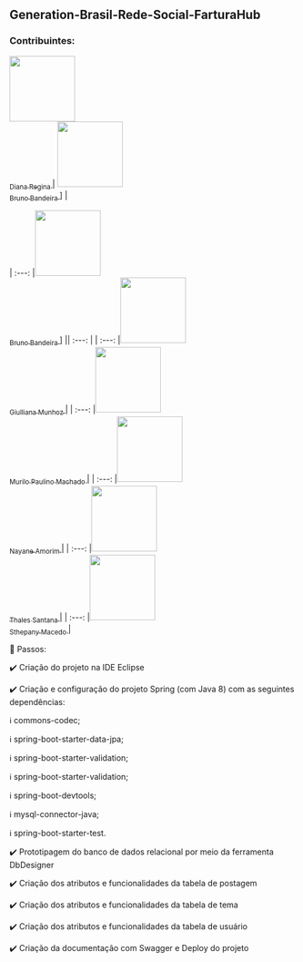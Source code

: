 ## Generation-Brasil-Rede-Social-FarturaHub

### Contribuintes:

[<img src="https://avatars2.githubusercontent.com/u/46378210?s=400&u=071f7791bb03f8e102d835bdb9c2f0d3d24e8a34&v=" width=115 > <br> <sub> Diana Regina </sub>](https://github.com/Diana-ops) |
[<img src="https://avatars.githubusercontent.com/u/68456392?v=4" width=115 > <br> <sub> Bruno Bandeira </sub>](https://github.com/BrunodevBandeira)] |



| :---: |[<img src="https://avatars.githubusercontent.com/u/68456392?v=4" width=115 > <br> <sub> Bruno Bandeira </sub>](https://github.com/BrunodevBandeira)] || :---: |
| :---: |[<img src="https://avatars.githubusercontent.com/u/79025446?v=4" width=115 > <br> <sub> Giulliana Munhoz </sub>](https://github.com/giullliana) |
| :---: |[<img src="https://avatars.githubusercontent.com/u/67028249?s=400&u=f8af52940311acbcefe3d2c61b8d8a337fe03d05&v=4" width=115 > <br> <sub> Murilo Paulino Machado </sub>](https://github.com/murilo-pm) |
| :---: |[<img src="https://avatars.githubusercontent.com/u/71995794?v=4" width=115 > <br> <sub> Nayane Amorim </sub>](https://github.com/Nayaneast) |
| :---: |[<img src="https://avatars.githubusercontent.com/u/65926480?v=4" width=115 > <br> <sub> Thales Santana </sub>](https://github.com/Thales-Santan) |
| :---: |[<img src="https://avatars.githubusercontent.com/u/79110293?v=4" width=115 > <br> <sub> Sthepany Macedo </sub>](https://github.com/stephanymacedo) |

:beginner: Passos:

:heavy_check_mark: Criação do projeto na IDE Eclipse 


:heavy_check_mark: Criação e configuração do projeto Spring (com Java 8) com as seguintes dependências:

  :information_source: commons-codec;

  :information_source: spring-boot-starter-data-jpa;

  :information_source: spring-boot-starter-validation;

  :information_source: spring-boot-starter-validation;

  :information_source: spring-boot-devtools;

  :information_source: mysql-connector-java;

  :information_source: spring-boot-starter-test.


:heavy_check_mark: Prototipagem do banco de dados relacional por meio da ferramenta DbDesigner


:heavy_check_mark: Criação dos atributos e funcionalidades da tabela de postagem


:heavy_check_mark: Criação dos atributos e funcionalidades da tabela de tema


:heavy_check_mark: Criação dos atributos e funcionalidades da tabela de usuário


:heavy_check_mark: Criação da documentação com Swagger e Deploy do projeto
